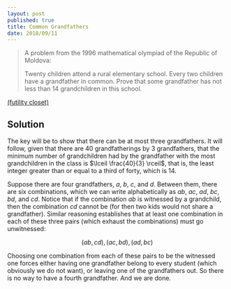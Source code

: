 ```yaml
---
layout: post
published: true
title: Common Grandfathers
date: 2018/09/11
---
```


>A problem from the 1996 mathematical olympiad of the Republic of Moldova:
>
>Twenty children attend a rural elementary school. Every two children have a grandfather in common. Prove that some grandfather has not less than 14 grandchildren in this school.

<!--more-->

[(futility closet)](https://www.futilitycloset.com/2018/09/11/forefathers/)

## Solution

The key will be to show that there can be at most three grandfathers.  It will follow, given that there are $40$ grandfatherings by $3$ grandfathers, that the minimum number of grandchildren had by the grandfather with the most grandchildren in the class is $\lceil \frac{40}{3} \rceil$, that is, the least integer greater than or equal to a third of forty, which is $14$.

Suppose there are four grandfathers, $a$, $b$, $c$, and $d$. Between them, there are six combinations, which we can write alphabetically as $ab$, $ac$, $ad$, $bc$, $bd$, and $cd$. Notice that if the combination $ab$ is witnessed by a grandchild, then the combination $cd$ cannot be (for then two kids would not share a grandfather).  Similar reasoning establishes that at least one combination in each of these three pairs (which exhaust the combinations) must go unwitnessed:

$$(ab,cd), (ac,bd), (ad,bc)$$

Choosing one combination from each of these pairs to be the witnessed one forces either having one grandfather belong to every student (which obviously we do not want), or leaving one of the grandfathers out. So there is no way to have a fourth grandfather. And we are done.

<br>